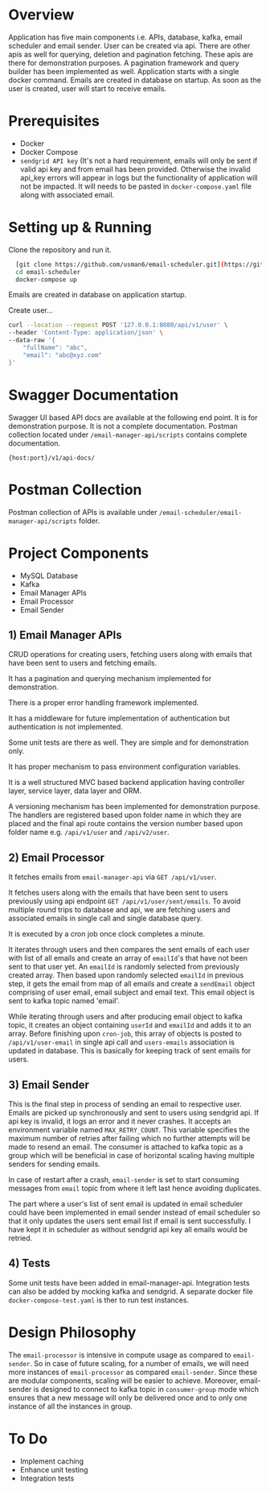 # Overview

Application has five main components i.e. APIs, database, kafka, email scheduler and email sender. User can be created via api. There are other apis as well for querying, deletion and pagination fetching. These apis are there for demonstration purposes. A pagination framework and query builder has been implemented as well. Application starts with a single docker command. Emails are created in database on startup. As soon as the user is created, user will start to receive emails.

# Prerequisites

- Docker
- Docker Compose
- ```sendgrid API key``` (It's not a hard requirement, emails will only be sent if valid api key and from email has been provided. Otherwise the invalid api_key errors will appear in logs but the functionality of application will not be impacted. It will needs to be pasted in ```docker-compose.yaml``` file along with associated email.

# Setting up & Running

Clone the repository and run it.

```bash
  [git clone https://github.com/usman6/email-scheduler.git](https://github.com/usman6/email-scheduler.git)
  cd email-scheduler
  docker-compose up
```
Emails are created in database on application startup.

Create user...

```bash
curl --location --request POST '127.0.0.1:8080/api/v1/user' \
--header 'Content-Type: application/json' \
--data-raw '{
    "fullName": "abc",
    "email": "abc@xyz.com"
}'
```

# Swagger Documentation

Swagger UI based API docs are available at the following end point. It is for demonstration purpose. It is not a complete documentation. Postman collection located under ```/email-manager-api/scripts``` contains complete documentation.

```{host:port}/v1/api-docs/```

# Postman Collection

Postman collection of APIs is available under ```/email-scheduler/email-manager-api/scripts``` folder.

# Project Components

- MySQL Database
- Kafka
- Email Manager APIs
- Email Processor
- Email Sender


## 1) Email Manager APIs

CRUD operations for creating users, fetching users along with emails that have been sent to users and fetching emails.

It has a pagination and querying mechanism implemented for demonstration.

There is a proper error handling framework implemented. 

It has a middleware for future implementation of authentication but authentication is not implemented.

Some unit tests are there as well. They are simple and for demonstration only.

It has proper mechanism to pass environment configuration variables.

It is a well structured MVC based backend application having controller layer, service layer, data layer and ORM.

A versioning mechanism has been implemented for demonstration purpose. The handlers are registered based upon folder name in which they are placed and the final api route contains the version number based upon folder name e.g. ```/api/v1/user``` and ```/api/v2/user```.

## 2) Email Processor

It fetches emails from ```email-manager-api``` via ```GET /api/v1/user```.

It fetches users along with the emails that have been sent to users previously using api endpoint ```GET /api/v1/user/sent/emails```. To avoid multiple round trips to database and api, we are fetching users and associated emails in single call and single database query.

It is executed by a cron job once clock completes a minute. 

It iterates through users and then compares the sent emails of each user with list of all emails and create an array of ```emailId```'s that have not been sent to that user yet. An ```emailId``` is randomly selected from previously created array. Then based upon randomly selected ```emailId``` in previous step, it gets the email from map of all emails and create a ```sendEmail``` object comprising of user email, email subject and email text. This email object is sent to kafka topic named 'email'.

While iterating through users and after producing email object to kafka topic, it creates an object containing ```userId``` and ```emailId``` and adds it to an array. Before finishing upon ```cron-job```, this array of objects is posted to ```/api/v1/user-email``` in single api call and ```users-emails``` association is updated in database. This is basically for keeping track of sent emails for users. 

## 3) Email Sender

This is the final step in process of sending an email to respective user. Emails are picked up synchronously and sent to users using sendgrid api. If api key is invalid, it logs an error and it never crashes. It accepts an environment variable named ```MAX_RETRY_COUNT```. This variable specifies the maximum number of retries after failing which no further attempts will be made to resend an email. The consumer is attached to kafka topic as a group which will be beneficial in case of horizontal scaling having multiple senders for sending emails.

In case of restart after a crash, ```email-sender``` is set to start consuming messages from ```email``` topic from where it left last hence avoiding duplicates. 

The part where a user's list of sent email is updated in email scheduler could have been implemented in email sender instead of email scheduler so that it only updates the users sent email list if email is sent successfully. I have kept it in scheduler as without sendgrid api key all emails would be retried.

## 4) Tests

Some unit tests have been added in email-manager-api. Integration tests can also be added by mocking kafka and sendgrid. A separate docker file ```docker-compose-test.yaml``` is ther to run test instances.

# Design Philosophy
 The ```email-processor``` is intensive in compute usage as compared to ```email-sender```. So in case of future scaling, for a number of emails, we will need more instances of ```email-processor``` as compared ```email-sender```. Since these are modular components, scaling will be easier to achieve. Moreover, email-sender is designed to connect to kafka topic in ```consumer-group``` mode which ensures that a new message will only be delivered once and to only one instance of all the instances in group.

# To Do

- Implement caching
- Enhance unit testing
- Integration tests

